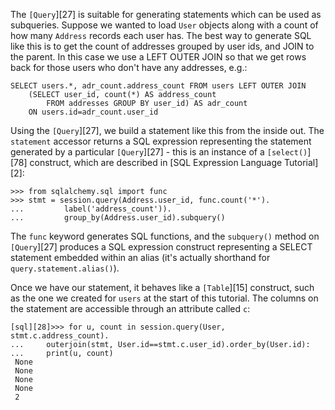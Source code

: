 The `[Query`][27] is suitable for generating statements which can be used as subqueries. Suppose we wanted to load `User` objects along with a count of how many `Address` records each user has. The best way to generate SQL like this is to get the count of addresses grouped by user ids, and JOIN to the parent. In this case we use a LEFT OUTER JOIN so that we get rows back for those users who don't have any addresses, e.g.:
    
```    
SELECT users.*, adr_count.address_count FROM users LEFT OUTER JOIN
    (SELECT user_id, count(*) AS address_count
        FROM addresses GROUP BY user_id) AS adr_count
    ON users.id=adr_count.user_id
```

Using the `[Query`][27], we build a statement like this from the inside out. The `statement` accessor returns a SQL expression representing the statement generated by a particular `[Query`][27] \- this is an instance of a `[select()`][78] construct, which are described in [SQL Expression Language Tutorial][2]:
    
```    
>>> from sqlalchemy.sql import func
>>> stmt = session.query(Address.user_id, func.count('*').
...         label('address_count')).
...         group_by(Address.user_id).subquery()
```

The `func` keyword generates SQL functions, and the `subquery()` method on `[Query`][27] produces a SQL expression construct representing a SELECT statement embedded within an alias (it's actually shorthand for `query.statement.alias()`).

Once we have our statement, it behaves like a `[Table`][15] construct, such as the one we created for `users` at the start of this tutorial. The columns on the statement are accessible through an attribute called `c`:
    
```    
[sql][28]>>> for u, count in session.query(User, stmt.c.address_count).
...     outerjoin(stmt, User.id==stmt.c.user_id).order_by(User.id):
...     print(u, count)
 None
 None
 None
 None
 2
```
